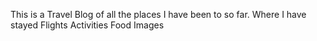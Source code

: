 This is a Travel Blog of all the places I have been to so far. 
Where I have stayed
Flights
Activities
Food
Images